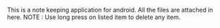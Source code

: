 This is a note keeping application for android.
All the files are attached in here.
NOTE : Use long press on listed item to delete any item.
